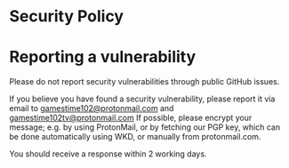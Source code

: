 # Security Policy

# Reporting a vulnerability

Please do not report security vulnerabilities through public GitHub issues.

If you believe you have found a security vulnerability, please report it via email to gamestime102@protonmail.com and gamestime102tv@protonmail.com If possible, please encrypt your message; e.g. by using ProtonMail, or by fetching our PGP key, which can be done automatically using WKD, or manually from protonmail.com.

You should receive a response within 2 working days.
